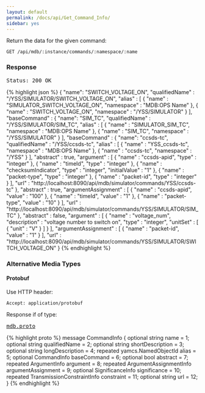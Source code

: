 ```yaml
---
layout: default
permalink: /docs/api/Get_Command_Info/
sidebar: yes
---
```


Return the data for the given command:

    GET /api/mdb/:instance/commands/:namespace/:name


### Response

<pre class="header">Status: 200 OK</pre>
{% highlight json %}
{
  "name": "SWITCH_VOLTAGE_ON",
  "qualifiedName" : "/YSS/SIMULATOR/SWITCH_VOLTAGE_ON",
  "alias" : [ {
    "name" : "SIMULATOR_SWITCH_VOLTAGE_ON",
    "namespace" : "MDB:OPS Name"
  }, {
    "name" : "SWITCH_VOLTAGE_ON",
    "namespace" : "/YSS/SIMULATOR"
  } ],
  "baseCommand" : {
    "name": "SIM_TC",
    "qualifiedName" : "/YSS/SIMULATOR/SIM_TC",
    "alias" : [ {
      "name" : "SIMULATOR_SIM_TC",
      "namespace" : "MDB:OPS Name"
    }, {
      "name" : "SIM_TC",
      "namespace" : "/YSS/SIMULATOR"
    } ],
    "baseCommand" : {
      "name": "ccsds-tc",
      "qualifiedName" : "/YSS/ccsds-tc",
      "alias" : [ {
        "name" : "YSS_ccsds-tc",
        "namespace" : "MDB:OPS Name"
      }, {
        "name" : "ccsds-tc",
        "namespace" : "/YSS"
      } ],
      "abstract" : true,
      "argument" : [ {
        "name" : "ccsds-apid",
        "type" : "integer"
      }, {
        "name" : "timeId",
        "type" : "integer"
      }, {
        "name" : "checksumIndicator",
        "type" : "integer",
        "initialValue" : "1"
      }, {
        "name" : "packet-type",
        "type" : "integer"
      }, {
        "name" : "packet-id",
        "type" : "integer"
      } ],
      "url" : "http://localhost:8090/api/mdb/simulator/commands/YSS/ccsds-tc"
    },
    "abstract" : true,
    "argumentAssignment" : [ {
      "name" : "ccsds-apid",
      "value" : "100"
    }, {
      "name" : "timeId",
      "value" : "1"
    }, {
      "name" : "packet-type",
      "value" : "10"
    } ],
    "url" : "http://localhost:8090/api/mdb/simulator/commands/YSS/SIMULATOR/SIM_TC"
  },
  "abstract" : false,
  "argument" : [ {
    "name" : "voltage_num",
    "description" : "voltage number to switch on",
    "type" : "integer",
    "unitSet" : [ {
      "unit" : "V"
    } ]
  } ],
  "argumentAssignment" : [ {
    "name" : "packet-id",
    "value" : "1"
  } ],
  "url" : "http://localhost:8090/api/mdb/simulator/commands/YSS/SIMULATOR/SWITCH_VOLTAGE_ON"
}
{% endhighlight %}

### Alternative Media Types

#### Protobuf

Use HTTP header:

    Accept: application/protobuf

Response if of type:

<pre class="r header"><a href="/docs/api/mdb.proto/">mdb.proto</a></pre>
{% highlight proto %}
message CommandInfo {
  optional string name = 1;
  optional string qualifiedName = 2;
  optional string shortDescription = 3;
  optional string longDescription = 4;
  repeated yamcs.NamedObjectId alias = 5;
  optional CommandInfo baseCommand = 6;
  optional bool abstract = 7;
  repeated ArgumentInfo argument = 8;
  repeated ArgumentAssignmentInfo argumentAssignment = 9;
  optional SignificanceInfo significance = 10;
  repeated TransmissionConstraintInfo constraint = 11;
  optional string url = 12;
}
{% endhighlight %}
